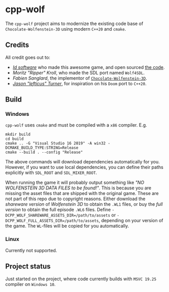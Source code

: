 # cpp-wolf
The `cpp-wolf` project aims to modernize the existing code base of
`Chocolate-Wolfenstein-3D` using modern `C++20` and `cmake`.

## Credits
All credit goes out to:

- [_Id software_](http://www.idsoftware.com) who made this awesome game,
  and open sourced [the code](https://github.com/id-Software/wolf3d).
- _Moritz "Ripper" Kroll_, who made the SDL port named `Wolf4SDL`.
- _Fabien Sanglard_, the implementor of
  [`Chocolate-Wolfenstein-3D`](https://github.com/fabiensanglard/Chocolate-Wolfenstein-3D).
- [_Jason "lefticus" Turner_](https://github.com/lefticus), for inspiration on his
  `Doom` port to `C++20`.

## Build

### Windows
`cpp-wolf` uses `cmake` and must be compiled with a `x86` compiler. E.g.

```
mkdir build
cd build
cmake .. -G "Visual Studio 16 2019" -A win32 -DCMAKE_BUILD_TYPE:STRING=Release
cmake --build . --config "Release"
```

The above commands will download dependencies automatically for you. However, if you
want to use local dependencies, you can define their paths explicitly with `SDL_ROOT`
and `SDL_MIXER_ROOT`.

When running the game it will probably output something like _"NO WOLFENSTEIN 3D
DATA FILES to be found!"_. This is because you are missing the asset files that
are shipped with the original game. These are not part of this repo due to copyright
reasons. Either download the _shareware version_ of _Wolfenstein 3D_ to obtain the
`.WL1` files, or buy the _full version_ to obtain the full episode `.WL6` files.
Define `-DCPP_WOLF_SHAREWARE_ASSETS_DIR=/path/to/assets` or
`-DCPP_WOLF_FULL_ASSETS_DIR=/path/to/assets`, depending on your version of the game.
The `WL`-files will be copied for you automatically.

### Linux
Currently not supported.

## Project status
Just started on the project, where code currently builds with `MSVC 19.25`
compiler on `Windows 10`.
